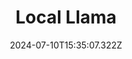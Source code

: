 ---
title: "Local Llama"
excerpt: "C'est une application Electron fonctionnant offline qui permet d'utiliser des LLM localement. Elle repose sur node-llama-cpp et utilise des modèles au format gguf."
coverImages: ["/img/project-chat-A.jpg"]
date: "2024-07-10T15:35:07.322Z"
link: https://github.com/tib0/local-llama
skills:
  - React 
  - Electron
  - LLM
---
